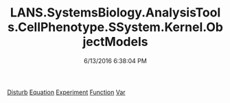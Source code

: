 ﻿---
title: LANS.SystemsBiology.AnalysisTools.CellPhenotype.SSystem.Kernel.ObjectModels
date: 6/13/2016 6:38:04 PM
---

[Disturb](T-LANS.SystemsBiology.AnalysisTools.CellPhenotype.SSystem.Kernel.ObjectModels.Disturb.html)
[Equation](T-LANS.SystemsBiology.AnalysisTools.CellPhenotype.SSystem.Kernel.ObjectModels.Equation.html)
[Experiment](T-LANS.SystemsBiology.AnalysisTools.CellPhenotype.SSystem.Kernel.ObjectModels.Experiment.html)
[Function](T-LANS.SystemsBiology.AnalysisTools.CellPhenotype.SSystem.Kernel.ObjectModels.Function.html)
[Var](T-LANS.SystemsBiology.AnalysisTools.CellPhenotype.SSystem.Kernel.ObjectModels.Var.html)
